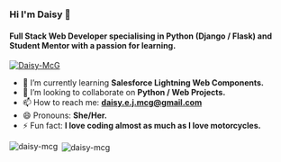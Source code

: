 ### Hi I'm Daisy 👋

#### Full Stack Web Developer specialising in Python (Django / Flask) and Student Mentor with a passion for learning.

<p align="left"> <a href="https://github.com/ryo-ma/github-profile-trophy"><img
      src="https://github-profile-trophy.vercel.app/?username=Daisy-McG" alt="Daisy-McG" /></a> </p>

- 🌱 I’m currently learning <b>Salesforce Lightning Web Components.</b>
- 👯 I’m looking to collaborate on <b>Python / Web Projects.</b>
- 📫 How to reach me: **daisy.e.j.mcg@gmail.com**
- 😄 Pronouns: <b>She/Her.</b>
- ⚡ Fun fact: <b>I love coding almost as much as I love motorcycles.</b>

<p><img align="left"
    src="https://github-readme-stats.vercel.app/api/top-langs?username=Daisy-McG"
    alt="daisy-mcg" /></p>

<p>&nbsp;<img align="center"
    src="https://github-readme-stats.vercel.app/api?username=Daisy-McG&show_icons=true&locale=en" alt="daisy-mcg" /></p>
